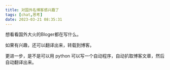 ```yaml
---
title: 对国外名博客感兴趣了
tags: [chat,思考]
date: 2023-03-21 08:35:31
---
```


想看看国外大火的Bloger都在写什么。

如果有兴趣，还可以翻译出来，转载到博客。

更进一步，是不是可以用 python 可以写一个自动程序，自动扒取博客文章，然后自动翻译出来。